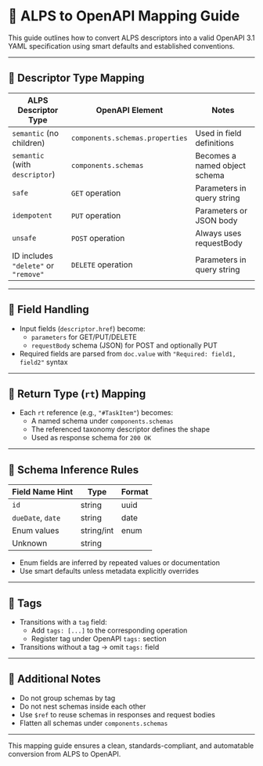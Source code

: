 # 🔁 ALPS to OpenAPI Mapping Guide

This guide outlines how to convert ALPS descriptors into a valid OpenAPI 3.1 YAML specification using smart defaults and established conventions.

---

## 🔹 Descriptor Type Mapping

| ALPS Descriptor Type | OpenAPI Element       | Notes |
|----------------------|------------------------|-------|
| `semantic` (no children) | `components.schemas.properties` | Used in field definitions |
| `semantic` (with `descriptor`) | `components.schemas` | Becomes a named object schema |
| `safe`               | `GET` operation        | Parameters in query string |
| `idempotent`         | `PUT` operation        | Parameters or JSON body |
| `unsafe`             | `POST` operation       | Always uses requestBody |
| ID includes `"delete"` or `"remove"` | `DELETE` operation     | Parameters in query string |

---

## 🔹 Field Handling

- Input fields (`descriptor.href`) become:
  - `parameters` for GET/PUT/DELETE
  - `requestBody` schema (JSON) for POST and optionally PUT
- Required fields are parsed from `doc.value` with `"Required: field1, field2"` syntax

---

## 🔹 Return Type (`rt`) Mapping

- Each `rt` reference (e.g., `"#TaskItem"`) becomes:
  - A named schema under `components.schemas`
  - The referenced taxonomy descriptor defines the shape
  - Used as response schema for `200 OK`

---

## 🔹 Schema Inference Rules

| Field Name Hint   | Type      | Format       |
|-------------------|-----------|--------------|
| `id`              | string    | uuid         |
| `dueDate`, `date` | string    | date         |
| Enum values       | string/int| enum         |
| Unknown           | string    |              |

- Enum fields are inferred by repeated values or documentation
- Use smart defaults unless metadata explicitly overrides

---

## 🔹 Tags

- Transitions with a `tag` field:
  - Add `tags: [...]` to the corresponding operation
  - Register tag under OpenAPI `tags:` section
- Transitions without a tag → omit `tags:` field

---

## 🔹 Additional Notes

- Do not group schemas by tag
- Do not nest schemas inside each other
- Use `$ref` to reuse schemas in responses and request bodies
- Flatten all schemas under `components.schemas`

---

This mapping guide ensures a clean, standards-compliant, and automatable conversion from ALPS to OpenAPI.
